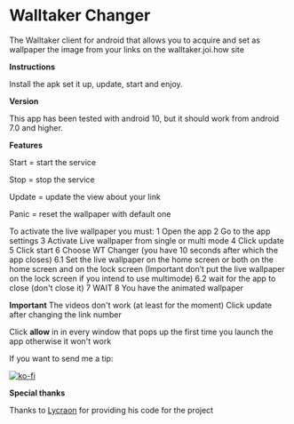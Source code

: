 # Walltaker Changer
 The Walltaker client for android that allows you to acquire and set as wallpaper the image from your links on the walltaker.joi.how site 
 
**Instructions**

Install the apk set it up, update, start and enjoy.

**Version**

This app has been tested with android 10, but it should work from android 7.0 and higher.

**Features**

Start = start the service

Stop = stop the service

Update = update the view about your link

Panic = reset the wallpaper with default one

To activate the live wallpaper you must:
1 Open the app
2 Go to the app settings
3 Activate Live wallpaper from single or multi mode
4 Click update
5 Click start
6 Choose WT Changer (you have 10 seconds after which the app closes)
6.1 Set the live wallpaper on the home screen or both on the home screen and on the lock screen (Important don’t put the live wallpaper on the lock screen if you intend to use multimode)
6.2 wait for the app to close (don't close it)
7 WAIT
8 You have the animated wallpaper

**Important**
The videos don't work (at least for the moment)
Click update after changing the link number

Click **allow** in in every window that pops up the first time you launch the app otherwise it won't work

If you want to send me a tip:

[![ko-fi](https://ko-fi.com/img/githubbutton_sm.svg)](https://ko-fi.com/gios2)

**Special thanks**

Thanks to [Lycraon](https://github.com/Lycraon) for providing his code for the project
